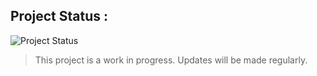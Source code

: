 ## Project Status :

![Project Status](https://img.shields.io/badge/status-in%20progress-yellow)

> This project is a work in progress. Updates will be made regularly.